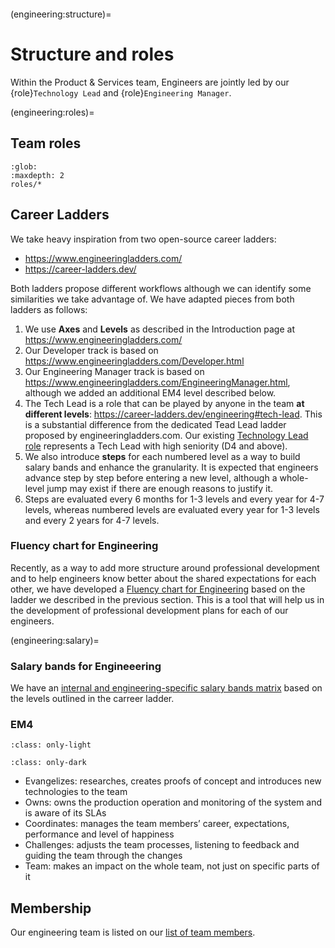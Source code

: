 ```{team} Engineering Team
```

(engineering:structure)=
# Structure and roles

Within the Product & Services team, Engineers are jointly led by our {role}`Technology Lead` and {role}`Engineering Manager`.


(engineering:roles)=
## Team roles

```{toctree}
:glob:
:maxdepth: 2
roles/*
```

## Career Ladders

We take heavy inspiration from two open-source career ladders:
* https://www.engineeringladders.com/
* https://career-ladders.dev/

Both ladders propose different workflows although we can identify some similarities we take advantage of.
We have adapted pieces from both ladders as follows:

1. We use **Axes** and **Levels** as described in the Introduction page at https://www.engineeringladders.com/
2. Our Developer track is based on https://www.engineeringladders.com/Developer.html
3. Our Engineering Manager track is based on https://www.engineeringladders.com/EngineeringManager.html, although we added an additional EM4 level described below.
4. The Tech Lead is a role that can be played by anyone in the team **at different levels**: https://career-ladders.dev/engineering#tech-lead. This is a substantial difference from the dedicated Tead Lead ladder proposed by engineeringladders.com. Our existing [Technology Lead role](./roles/technology-lead.md) represents a Tech Lead with high seniority (D4 and above).
5. We also introduce **steps** for each numbered level as a way to build salary bands and enhance the granularity. It is expected that engineers advance step by step before entering a new level, although a whole-level jump may exist if there are enough reasons to justify it.
6. Steps are evaluated every 6 months for 1-3 levels and every year for 4-7 levels, whereas numbered levels are evaluated every year for 1-3 levels and every 2 years for 4-7 levels.

### Fluency chart for Engineering

Recently, as a way to add more structure around professional development and to help engineers know better about the shared expectations for each other, we have developed a [Fluency chart for Engineering](https://docs.google.com/spreadsheets/d/1-IDEpySWDh5NrxRu8yxPxsj9PRkG1yE9EvXnXQRnb6A/edit#gid=1665179918) based on the ladder we described in the previous section. This is a tool that will help us in the development of professional development plans for each of our engineers.

(engineering:salary)=
### Salary bands for Engineeering

We have an [internal and engineering-specific salary bands matrix](https://docs.google.com/spreadsheets/d/1D_-RzXhyWw8jFs7KQQXKVRV4VrmOyXjQni2UTnk1044/edit#gid=1576917309) based on the levels outlined in the carreer ladder.

### EM4

```{image} /images/em4.png
:class: only-light
```

```{image} /images/em4-dark.png
:class: only-dark
```

* Evangelizes: researches, creates proofs of concept and introduces new technologies to the team
* Owns: owns the production operation and monitoring of the system and is aware of its SLAs
* Coordinates: manages the team members’ career, expectations, performance and level of happiness
* Challenges: adjusts the team processes, listening to feedback and guiding the team through the changes
* Team: makes an impact on the whole team, not just on specific parts of it

## Membership

Our engineering team is listed on our [list of team members](../reference/team.md).
